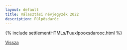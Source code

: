 ```yaml
---
layout: default
title: Választási névjegyzék 2022
description: Fülpösdaróc
---
```


{% include settlementHTMLs/Fuuxlpooxsdarooc.html %}

[Vissza](./)